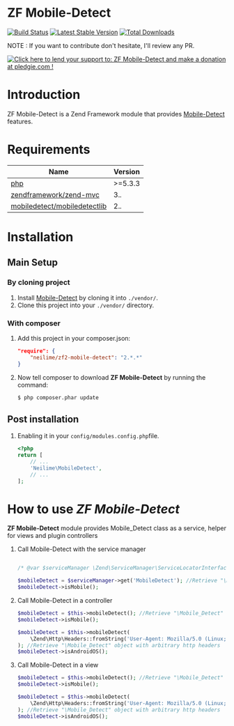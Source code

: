 # ZF Mobile-Detect

[![Build Status](https://travis-ci.org/neilime/zf2-mobile-detect.png?branch=master)](https://travis-ci.org/neilime/zf2-mobile-detect)
[![Latest Stable Version](https://poser.pugx.org/neilime/zf2-mobile-detect/v/stable.png)](https://packagist.org/packages/neilime/zf2-mobile-detect)
[![Total Downloads](https://poser.pugx.org/neilime/zf2-mobile-detect/downloads.png)](https://packagist.org/packages/neilime/zf2-mobile-detect)

NOTE : If you want to contribute don't hesitate, I'll review any PR.

<a href='https://pledgie.com/campaigns/26799'><img alt='Click here to lend your support to: ZF Mobile-Detect and make a donation at pledgie.com !' src='https://pledgie.com/campaigns/26799.png?skin_name=chrome' border='0' ></a>

# Introduction

ZF Mobile-Detect is a Zend Framework module that provides [Mobile-Detect](https://github.com/serbanghita/Mobile-Detect) features.

# Requirements

Name | Version
-----|--------
[php](https://secure.php.net/) | >=5.3.3
[zendframework/zend-mvc](https://github.com/zendframework/zend-mvc) | 3.*.*
[mobiledetect/mobiledetectlib](https://github.com/serbanghita/Mobile-Detect) | 2.*.*

# Installation

## Main Setup

### By cloning project

1. Install [Mobile-Detect](https://github.com/serbanghita/Mobile-Detect) by cloning it into `./vendor/`.
2. Clone this project into your `./vendor/` directory.

### With composer

1. Add this project in your composer.json:

    ```json
    "require": {
        "neilime/zf2-mobile-detect": "2.*.*"
    }
    ```

2. Now tell composer to download __ZF Mobile-Detect__ by running the command:

    ```bash
    $ php composer.phar update
    ```

## Post installation

1. Enabling it in your `config/modules.config.php`file.

    ```php
    <?php
    return [
        // ...
        'Neilime\MobileDetect',
        // ...
    ];
    ```

# How to use _ZF Mobile-Detect_

__ZF Mobile-Detect__ module provides Mobile_Detect class as a service, helper for views and plugin controllers

1. Call Mobile-Detect with the service manager

	```php

	/* @var $serviceManager \Zend\ServiceManager\ServiceLocatorInterface */

   	$mobileDetect = $serviceManager->get('MobileDetect'); //Retrieve "\Mobile_Detect" object
   	$mobileDetect->isMobile();
   	```

2. Call Mobile-Detect in a controller

 	```php
   	$mobileDetect = $this->mobileDetect(); //Retrieve "\Mobile_Detect" object
   	$mobileDetect->isMobile();

   	$mobileDetect = $this->mobileDetect(
   		\Zend\Http\Headers::fromString('User-Agent: Mozilla/5.0 (Linux; Android 4.0.4; Desire HD Build/IMM76D) AppleWebKit/535.19 (KHTML, like Gecko) Chrome/18.0.1025.166 Mobile Safari/535.19')
   	); //Retrieve "\Mobile_Detect" object with arbitrary http headers
   	$mobileDetect->isAndroidOS();
    ```

3. Call Mobile-Detect in a view

 	```php
   	$mobileDetect = $this->mobileDetect(); //Retrieve "\Mobile_Detect" object
   	$mobileDetect->isMobile();

   	$mobileDetect = $this->mobileDetect(
   		\Zend\Http\Headers::fromString('User-Agent: Mozilla/5.0 (Linux; Android 4.0.4; Desire HD Build/IMM76D) AppleWebKit/535.19 (KHTML, like Gecko) Chrome/18.0.1025.166 Mobile Safari/535.19')
   	); //Retrieve "\Mobile_Detect" object with arbitrary http headers
   	$mobileDetect->isAndroidOS();
   	```
